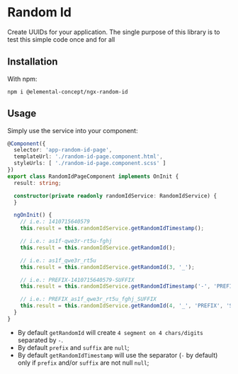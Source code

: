 # Random Id

Create UUIDs for your application.
The single purpose of this library is to test this simple code once and for all

## Installation

With npm:

```Shell
npm i @elemental-concept/ngx-random-id
```

## Usage

Simply use the service into your component:

```typescript
@Component({
  selector: 'app-random-id-page',
  templateUrl: './random-id-page.component.html',
  styleUrls: [ './random-id-page.component.scss' ]
})
export class RandomIdPageComponent implements OnInit {
  result: string;

  constructor(private readonly randomIdService: RandomIdService) {
  }

  ngOnInit() {
    // i.e.: 1410715640579
    this.result = this.randomIdService.getRandomIdTimestamp();

    // i.e.: as1f-qwe3r-rt5u-fghj
    this.result = this.randomIdService.getRandomId();

    // i.e.: as1f_qwe3r_rt5u
    this.result = this.randomIdService.getRandomId(3, '_');

    // i.e.: PREFIX-1410715640579-SUFFIX
    this.result = this.randomIdService.getRandomIdTimestamp('-', 'PREFIX', 'SUFFIX');

    // i.e.: PREFIX_as1f_qwe3r_rt5u_fghj_SUFFIX
    this.result = this.randomIdService.getRandomId(4, '_', 'PREFIX', 'SUFFIX');
  }
}
```

- By default `getRandomId` will create `4 segment on 4 chars/digits` separated by `-`.
- By default `prefix` and `suffix` are `null`;
- By default `getRandomIdTimestamp` will use the separator (`-` by default) only if `prefix` and/or `suffix` are not null `null`;
